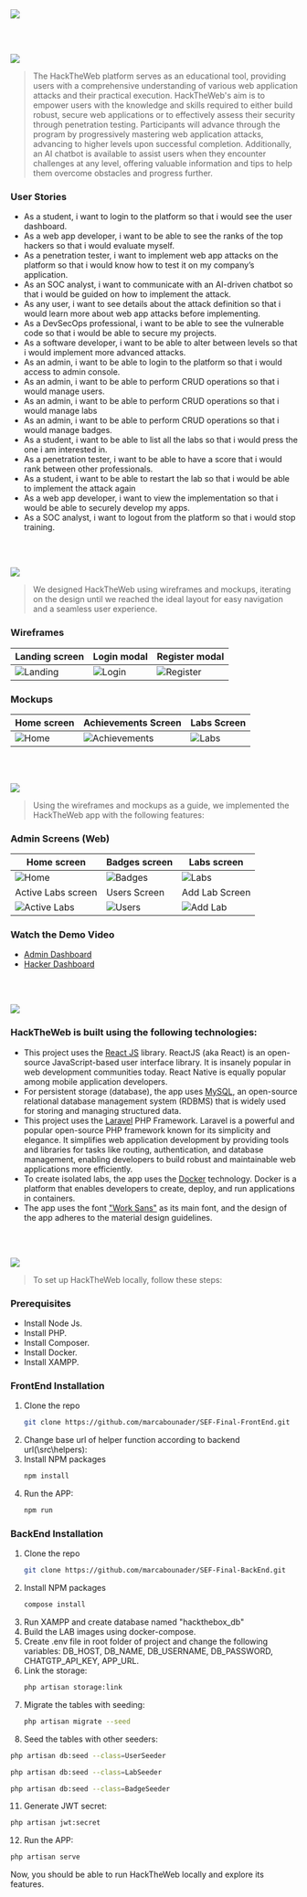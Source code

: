 <img src="./readme/title1.svg"/>

<br><br>

<!-- project philosophy -->
<img src="./readme/title2.svg"/>

> The HackTheWeb platform serves as an educational tool, providing users with a comprehensive understanding of various web application attacks and their practical execution.
> HackTheWeb's aim is to empower users with the knowledge and skills required to either build robust, secure web applications or to effectively assess their security through penetration testing. Participants will advance through the program by progressively mastering web application attacks, advancing to higher levels upon successful completion. Additionally, an AI chatbot is available to assist users when they encounter challenges at any level, offering valuable information and tips to help them overcome obstacles and progress further.

### User Stories
- As a student, i want to login to the platform so that i would see the user dashboard.
- As a web app developer, i want to be able to see the ranks of the top hackers so that i would evaluate myself.
- As a penetration tester, i want to implement web app attacks on the platform so that i would know how to test it on my company’s application.
- As an SOC analyst, i want to communicate with an AI-driven chatbot so that i would be guided on how to implement the attack.
- As any user, i want to see details about the attack definition so that i would learn more about web app attacks before implementing.
- As a DevSecOps professional, i want to be able to see the vulnerable code so that i would be able to secure my projects.
- As a software developer, i want to be able to alter between levels so that i would implement more advanced attacks. 
- As an admin, i want to be able to login to the platform so that i would access to admin console.
- As an admin, i want to be able to perform CRUD operations so that i would manage users.
- As an admin, i want to be able to perform CRUD operations so that i would manage labs
- As an admin, i want to be able to perform CRUD operations so that i would manage badges.
- As a student, i want to be able to list all the labs so that i would press the one i am interested in.
- As a penetration tester, i want to be able to have a score that i would rank between other professionals.
- As a student, i want to be able to restart the lab so that i would be able to implement the attack again
- As a web app developer, i want to view the implementation so that i would be able to securely develop my apps.
- As a SOC analyst, i want to logout from the platform so that i would stop training.

<br><br>

<!-- Prototyping -->
<img src="./readme/title3.svg"/>

> We designed HackTheWeb using wireframes and mockups, iterating on the design until we reached the ideal layout for easy navigation and a seamless user experience.

### Wireframes
| Landing screen | Login modal | Register modal |
| ---| ---| ---|
| ![Landing](./readme/Wireframes/Index.png) | ![Login](./readme/Wireframes/login.png) | ![Register](./readme/Wireframes/Register.png) |

### Mockups
| Home screen  | Achievements Screen | Labs Screen |
| ---| ---| ---|
| ![Home](./readme/Mockups/Home.png) | ![Achievements](./readme/Mockups/Achievements.png) | ![Labs](./readme/Mockups/Labs.png) |

<br><br>

<!-- Implementation -->
<img src="./readme/title4.svg"/>

> Using the wireframes and mockups as a guide, we implemented the HackTheWeb app with the following features:

### Admin Screens (Web)
| Home screen  | Badges screen |  Labs screen |
| ---| ---| ---|
| ![Home](./readme/AdminScreens/home.png) | ![Badges](./readme/AdminScreens/badges.png) | ![Labs](./readme/AdminScreens/labs.png) |
| Active Labs screen  | Users Screen | Add Lab Screen |
| ![Active Labs](./readme/AdminScreens/active-labs.png) | ![Users](./readme/AdminScreens/users.png) | ![Add Lab](./readme/AdminScreens/add-lab.png) |

### Watch the Demo Video

* [Admin Dashboard](https://youtu.be/jkY2_iAJK6E?si=IRRxjGHMwqYWiKXO)
* [Hacker Dashboard](https://youtu.be/dp3wXYxO8EQ?si=t6Y5F6XPlH4xjKii)

<br><br>

<!-- Tech stack -->
<img src="./readme/title5.svg"/>

###  HackTheWeb is built using the following technologies:

- This project uses the [React JS](https://legacy.reactjs.org/) library. ReactJS (aka React) is an open-source JavaScript-based user interface library. It is insanely popular in web development communities today. React Native is equally popular among mobile application developers.
- For persistent storage (database), the app uses [MySQL](https://www.mysql.com/), an open-source relational database management system (RDBMS) that is widely used for storing and managing structured data.
- This project uses the [Laravel](https://laravel.com/) PHP Framework. Laravel is a powerful and popular open-source PHP framework known for its simplicity and elegance. It simplifies web application development by providing tools and libraries for tasks like routing, authentication, and database management, enabling developers to build robust and maintainable web applications more efficiently.
- To create isolated labs, the app uses the [Docker](https://www.docker.com/) technology. Docker is a platform that enables developers to create, deploy, and run applications in containers.
- The app uses the font ["Work Sans"](https://fonts.google.com/specimen/Roboto+Mono) as its main font, and the design of the app adheres to the material design guidelines.

<br><br>

<!-- How to run -->
<img src="./readme/title6.svg"/>

> To set up HackTheWeb locally, follow these steps:

### Prerequisites

* Install Node Js.
* Install PHP.
* Install Composer.
* Install Docker.
* Install XAMPP.

### FrontEnd Installation

1. Clone the repo
   ```sh
   git clone https://github.com/marcabounader/SEF-Final-FrontEnd.git
   ```
2. Change base url of helper function according to backend url(\src\helpers):
3. Install NPM packages
   ```sh
   npm install
   ```
4. Run the APP:
   ```sh
   npm run
   ```
### BackEnd Installation

1. Clone the repo
   ```sh
   git clone https://github.com/marcabounader/SEF-Final-BackEnd.git
   ```
2. Install NPM packages
   ```sh
   compose install
   ```
4. Run XAMPP and create database named "hackthebox_db"
5. Build the LAB images using docker-compose. 
6. Create .env file in root folder of project and change the following variables: DB_HOST, DB_NAME, DB_USERNAME, DB_PASSWORD, CHATGTP_API_KEY, APP_URL.
7. Link the storage:
   ```sh
   php artisan storage:link
   ```
8. Migrate the tables with seeding:
   ```sh
   php artisan migrate --seed
   ```
10. Seed the tables with other seeders:
   ```sh
   php artisan db:seed --class=UserSeeder
   ```
   ```sh
   php artisan db:seed --class=LabSeeder
   ```
   ```sh
   php artisan db:seed --class=BadgeSeeder
   ```
11. Generate JWT secret:
   ```sh
   php artisan jwt:secret
   ```
12. Run the APP:
   ```sh
   php artisan serve
   ```

Now, you should be able to run HackTheWeb locally and explore its features.